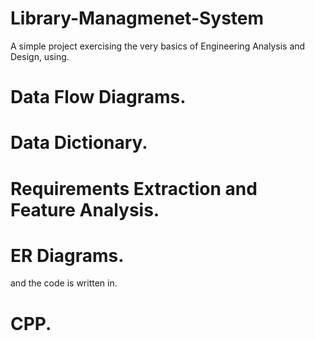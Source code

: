 # Library-Managmenet-System

A simple project exercising the very basics of Engineering Analysis and Design, using.   
# Data Flow Diagrams.  
# Data Dictionary.  
# Requirements Extraction and Feature Analysis.  
# ER Diagrams.  

and the code is written in.  
# CPP.  
